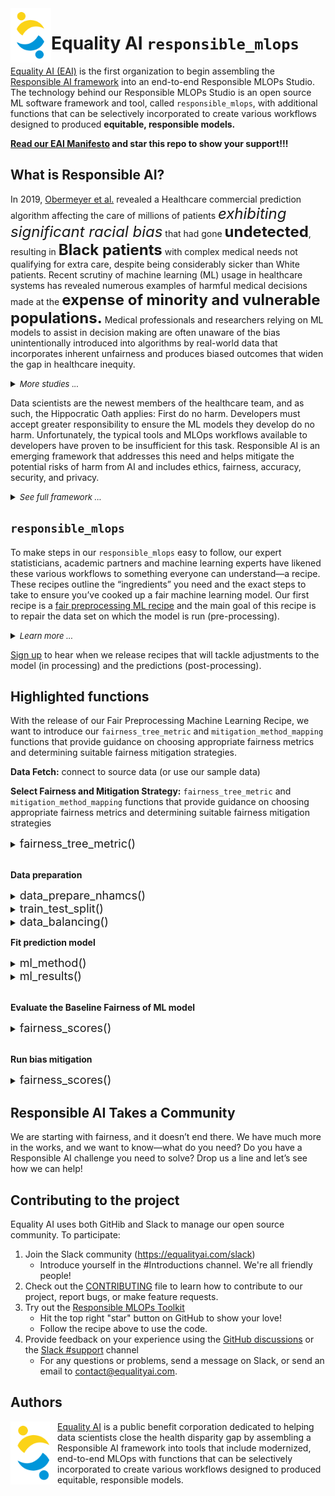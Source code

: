 <img src="https://github.com/EqualityAI/Checklist/blob/master/img/color logo only.PNG" align="left" alt="EqualityAI Logo" width="65" />

# Equality AI `responsible_mlops`
[Equality AI (EAI)](https://equalityai.com/) is the first organization to begin assembling the [Responsible AI framework]() into an end-to-end Responsible MLOPs Studio. The technology behind our Responsible MLOPs Studio is an open source ML software framework and tool, called `responsible_mlops`, with additional functions that can be selectively incorporated to create various workflows designed to produced <b>equitable, responsible models.</b>

<b>[Read our EAI Manifesto]([https://equalityai.com#manifesto](https://github.com/EqualityAI/responsible_mlops/blob/main/MANIFESTO.md)) and star this repo to show your support!!!</b>

## What is Responsible AI?
In 2019, [Obermeyer et al.]() revealed a Healthcare commercial prediction algorithm affecting the care of millions of patients <font size="5"><i>exhibiting significant racial bias</i></font> that had gone <b><font size="5">undetected</font></b>, resulting in <b><font size="5">Black patients</font></b> with complex medical needs not qualifying for extra care, despite being considerably sicker than White patients. Recent scrutiny of machine learning (ML) usage in healthcare systems has revealed numerous examples of harmful medical decisions made at the <b><font size="5">expense of minority and vulnerable populations.</font></b> Medical professionals and researchers relying on ML models to assist in decision making are often unaware of the bias unintentionally introduced into algorithms by real-world data that incorporates inherent unfairness and produces biased outcomes that widen the gap in healthcare inequity.   

<details>
  <summary><font size="2"><i>More studies ...</i></font></summary>
  <hr/>
  </details>

Data scientists are the newest members of the healthcare team, and as such, the Hippocratic Oath applies:  First do no harm.  Developers must accept greater responsibility to ensure the ML models they develop do no harm.  Unfortunately, the typical tools and MLOps workflows available to developers have proven to be insufficient for this task. Responsible AI is an emerging framework that addresses this need and helps mitigate the potential risks of harm from AI and includes ethics, fairness, accuracy, security, and privacy.  

<details>
  <summary><font size="2"><i>See full framework ...</i></font></summary>
  <img src="img/framework.png" align="center" alt="" width="900" />
  </details>

## `responsible_mlops` 
To make steps in our `responsible_mlops` easy to follow, our expert statisticians, academic partners and machine learning experts have likened these various workflows to something everyone can understand—a recipe. These recipes outline the “ingredients” you need and the exact steps to take to ensure you’ve cooked up a fair machine learning model. Our first recipe is a [fair preprocessing ML recipe]() and the main goal of this recipe is to repair the data set on which the model is run (pre-processing).</br>

<details>
  <summary><font size="2"><i>Learn more ...</i></font></summary>
  To create a fair preprocessing ML algorithm, you will need to incorporate two crucial functions into your ML workflow:  a mitigation method and a fairness metric.  Mitigation methods are employed to address bias in data and/or machine learning models and achieve fairness in output.  Fairness metrics are needed to mathematically represent the fairness or bias levels of a machine learning model. <br></br>

Let’s assemble the "ingredients" and get started!

**Ingredients**
* Your research question (or run our use case)
* Source data (or use our sample data)
* Fairness metric
* Mitigation method
* Integrated development environment (IDE), such as R studio
* R programming language, Python version coming soon
* Access to the Equality AI GitHub repository
</hr>
  </details>

[Sign up]() to hear when we release recipes that will tackle adjustments to the model (in processing) and the predictions (post-processing).

## Highlighted functions
With the release of our Fair Preprocessing Machine Learning Recipe, we want to introduce our `fairness_tree_metric` and `mitigation_method_mapping` functions that provide guidance on choosing appropriate fairness metrics and determining suitable fairness mitigation strategies.

<b>Data Fetch:</b> connect to source data (or use our sample data)</br>

<b>Select Fairness and Mitigation Strategy:</b> `fairness_tree_metric` and `mitigation_method_mapping` functions that provide guidance on choosing appropriate fairness metrics and determining suitable fairness mitigation strategies </br>

<details>
  <summary><font size="4"> fairness_tree_metric() </font></summary></br>
  <b>Arguments:</b> fairness_tree_info <br></br>

Takes in the parameter fairness_tree_info. Fairness_tree_info includes EAI's fairness_tree.csv that has coverted this [recently published decision tree](https://arxiv.org/abs/2006.16745) into a table. When the `fairness_metric_tree()` is executed it will print a series of questions to the R console. For each question the user will be prompted to answer <i><b>(Y, y, Yes, or yes)</b></i> or No <i><b>(N, n, No, or no)</b></i>. As the user answers each question they will move through the decision tree until reaching the appropriate fairness metric to use.
  
  ```
  fairness_tree_info <- read.csv(file.path(getwd(),"config","fairness_tree.csv"), sep=',') 
  
  fairness_metric_tree <- fairness_tree_metric(fairness_tree_info)
  ```

<details>
  <summary><font size="2"><i> See example </i></font></summary></br>
  
  ```
> # Fairness metric selection
> fairness_tree_info <- read.csv(file.path(getwd(),"config","fairness_tree.csv"), sep=',')#, fileEncoding="UTF-8-BOM")
> fairness_metric_tree <- fairness_tree_metric(fairness_tree_info) 

[1] "QUESTION: Does your algorithm use an individual's sensitive variable information (intentional discrimination) to make a decision?"
[1] "EXAMPLE: For example, do you use a person's gender to make the decision?"
[1] "ANSWER: Yes/No"
 N

[1] "QUESTION: Do you want to assess if your population is disadvantaged by multiple sources of discrimination such as race, class, gender, religion, and other inner traits?"
[1] "EXAMPLE: For example, multiple sources would include accounting for all of a patient's attributes such as their gender, their age, etc... when measuring fairness"
[1] "ANSWER: Yes/No"
 N

[1] "QUESTION: Are there any standards or regulations enforced to avoid discrimination with regard to the decision being made?"
[1] "EXAMPLE: An example standard would be an internal organizational policy imposing diversity among employees such as hiring equally from sensitive variable groups."
[1] "ANSWER: Yes/No"
 N

[1] "QUESTION: Is there a reliable label or ground truth for the outcome of interest? Is there no historical or measurement bias?"
[1] "EXAMPLE: An example of areas where ground truths are available are disease prediction or hospital readmission. There is no ground truth when predicting whether a job  applicant is hired or college admission since the outcome in the training data is inferred by a human decision maker (subjective). Historical bias occurs when the data legitimately collected over time leads to unwanted outcomes and measurement biases occurs when features or labels are not measured accurately. "
[1] "ANSWER: Yes/No"
 N

[1] "QUESTION: Do you have features/explanatory variables in your data that provide information about the outcome variable while at the same time are correlated with the sensitive variable?              "
[1] "EXAMPLE: For example, a person's height may be an effective predictor for whether they can receive a kidney from a donor but also can be highly correlated with gender."
[1] "ANSWER: Yes/No"
 N
 
[1] "Fairness Metric: Statistical Parity"

  ```
  </details>
    </details> </br>

<b>Data preparation</b></br>

<details>
  <summary><font size="4"> data_prepare_nhamcs() </font></summary></br>
  <b>Arguments:</b> .data, target_variable, method_options <br></br>

Takes in the parameter method options. The options available include method_missing=<i><b>'mi_impute'</b></i>, which allows for multiple imputation of missing values and max_iter = <i><b>is the number of iterations for each imputation.</b></i>.
  
  ```
  method_options<-list(method_prepare='Zhang', method_missing='mi_impute', max_iter=5) 
  
  data_clean <- data_prepare_nhamcs(data_raw$data, data_raw$target_variable, method_options) 
  ```
</details>


<details>
  <summary><font size="4"> train_test_split() </font></summary></br>
  <b>Arguments:</b> .data, target_variable, train_size <br></br>

Takes in the above parameters to split your train and test set data. The options available include train_size=<i><b>0-1</b></i>, and the default is set to 0.7 (i.e., 70% training data and 30% testing split).
  
  ```
  data_clean <- train_test_split(data_clean$data, target_var, train_size = train_data_size) 
  ```
</details>


<details>
  <summary><font size="4"> data_balancing() </font></summary></br>
  <b>Arguments:</b> .data, target_var, and method_balancing <br></br>

Takes in the above parameters to makes sure that the class frequencies of the target variable is balanced in the dataset. Two methods of data balancing are implemented: <i><b>down-sampling and up-sampling</i></b> (both are from the `caret` package). Down-sampling randomly subset all the classes in the training set so that their class frequencies match the least prevalent class. For example, suppose that 80% of the training set samples are the first class and the remaining 20% are in the second class. Down-sampling would randomly sample the first class to be the same size as the second class (so that only 40% of the total training set is used to fit the model). Up-sampling randomly sample the minority class to be the same size as the majority class.
  
  ```
  data_clean$training <- data_balancing(data_clean$training, target_var, method_balancing) 
  ```
</details>

<b>Fit prediction model</b></br>
 
<details>
  <summary><font size="4"> ml_method() </font></summary></br>
  <b>Arguments:</b> .data, target_var, ml_method, param_ml <br></br>

Takes in the above parameters to fit a prediction model or the ml_method (i.e., either a random forest or a gradient bosted machine model). The options for the prediction model (param_ml) includes the number of trees = <i><b>ntree</i></b>.
  
  ```
  ml_output = ml_model(data_clean, target_var, ml_method, param_ml) 
  ```
</details>

<details>
  <summary><font size="4"> ml_results() </font></summary></br>
  <b>Arguments:</b> true_class, pred_class, pred_prob <br></br>

Takes in the above parameters to fit a prediction model and stores the <i><b>TP, TN, FP, FN, precision, recall, F1, accuracy</i></b> into the ml_res variable.
  
  ```
  ml_res <- ml_results(true_class, pred_class, pred_prob) 
  ```
</details></br>

<b>Evaluate the Baseline Fairness of ML model</b></br>

<details>
  <summary><font size="4"> fairness_scores() </font></summary></br>
  <b>Arguments:</b> model, testing, target_var, param_fairness_metric <br></br>

Takes in the parameters above to evaluate the fairness metric of choice of the model.
  
  ```
  fairness_scores <- fairness_metric(ml_output$model, data_clean$testing, target_var, param_fairness_metric) 
  ```
</details></br>

<b>Run bias mitigation</b></br>

<details>
  <summary><font size="4"> fairness_scores() </font></summary></br>
  <b>Arguments:</b> mitigation_method, training, target_var, param_bias_mitigation <br></br>

Takes in the parameters above to run a specified mitigation strategy on the data.
  
  ```
  training_data_m <- bias_mitigation(mitigation_method, data_clean$training, target_var, param_bias_mitigation) 
  ```
</details>



## Responsible AI Takes a Community
We are starting with fairness, and it doesn’t end there. We have much more in the works,  and we want to know—what do you need? Do you have a Responsible AI challenge you need to solve? Drop us a line and let’s see how we can help! 

## Contributing to the project
Equality AI uses both GitHib and Slack to manage our open source community. To participate:

1. Join the Slack community (https://equalityai.com/slack)
    + Introduce yourself in the #Introductions channel. We're all friendly people!
2. Check out the [CONTRIBUTING](https://github.com/EqualityAI/responsible_mlops/blob/main/CONTRIBUTING.md) file to learn how to contribute to our project, report bugs, or make feature requests.
3. Try out the [Responsible MLOPs Toolkit](https://github.com/EqualityAI/responsible_mlops)
    + Hit the top right "star" button on GitHub to show your love!
    + Follow the recipe above to use the code. 
4. Provide feedback on your experience using the [GitHub discussions](https://github.com/EqualityAI/respomsible_mlops/discussions) or the [Slack #support](https://equalityai.slack.com/archives/C03HF7G4N0Y) channel
    + For any questions or problems, send a message on Slack, or send an email to contact@equalityai.com.


## Authors
<img src="https://github.com/EqualityAI/Checklist/blob/master/img/color logo only.PNG" align="left" alt="" width="75" />

[Equality AI](https://equality-ai.com/) is a public benefit corporation dedicated to helping data scientists close the health disparity gap by assembling a Responsible AI framework into tools that include modernized, end-to-end MLOps with functions that can be selectively incorporated to create various workflows designed to produced equitable, responsible models. <br></br>  
